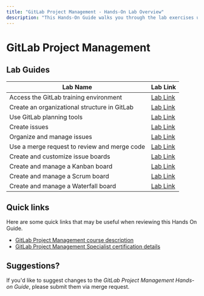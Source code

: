 ```yaml
---
title: "GitLab Project Management - Hands-On Lab Overview"
description: "This Hands-On Guide walks you through the lab exercises used in the GitLab Project Management course."
---
```


# GitLab Project Management

## Lab Guides

| Lab Name | Lab Link |
|-----------|------------|
| Access the GitLab training environment | [Lab Link](https://handbook.gitlab.com/handbook/customer-success/professional-services-engineering/education-services/gitlabpmhandsonlab1/) |
| Create an organizational structure in GitLab | [Lab Link](https://handbook.gitlab.com/handbook/customer-success/professional-services-engineering/education-services/gitlabpmhandsonlab2/) |
| Use GitLab planning tools | [Lab Link](https://handbook.gitlab.com/handbook/customer-success/professional-services-engineering/education-services/gitlabpmhandsonlab3/) |
| Create issues |  [Lab Link](https://handbook.gitlab.com/handbook/customer-success/professional-services-engineering/education-services/gitlabpmhandsonlab4/) |
|  Organize and manage issues | [Lab Link](https://handbook.gitlab.com/handbook/customer-success/professional-services-engineering/education-services/gitlabpmhandsonlab5/) |
| Use a merge request to review and merge code | [Lab Link](https://handbook.gitlab.com/handbook/customer-success/professional-services-engineering/education-services/gitlabpmhandsonlab6/) |
| Create and customize issue boards |  [Lab Link](https://handbook.gitlab.com/handbook/customer-success/professional-services-engineering/education-services/gitlabpmhandsonlab7/) |
| Create and manage a Kanban board | [Lab Link](https://handbook.gitlab.com/handbook/customer-success/professional-services-engineering/education-services/gitlabpmhandsonlab8/) |
| Create and manage a Scrum board |  [Lab Link](https://handbook.gitlab.com/handbook/customer-success/professional-services-engineering/education-services/gitlabpmhandsonlab9/) |
|  Create and manage a Waterfall board | [Lab Link](https://handbook.gitlab.com/handbook/customer-success/professional-services-engineering/education-services/gitlabpmhandsonlab10/) |

## Quick links

Here are some quick links that may be useful when reviewing this Hands On Guide.

* [GitLab Project Management course description](https://about.gitlab.com/services/education/pm/)
* [GitLab Project Management Specialist certification details](https://about.gitlab.com/services/education/gitlab-project-management-associate/)

## Suggestions?

If you'd like to suggest changes to the *GitLab Project Management Hands-on Guide*, please submit them via merge request.
